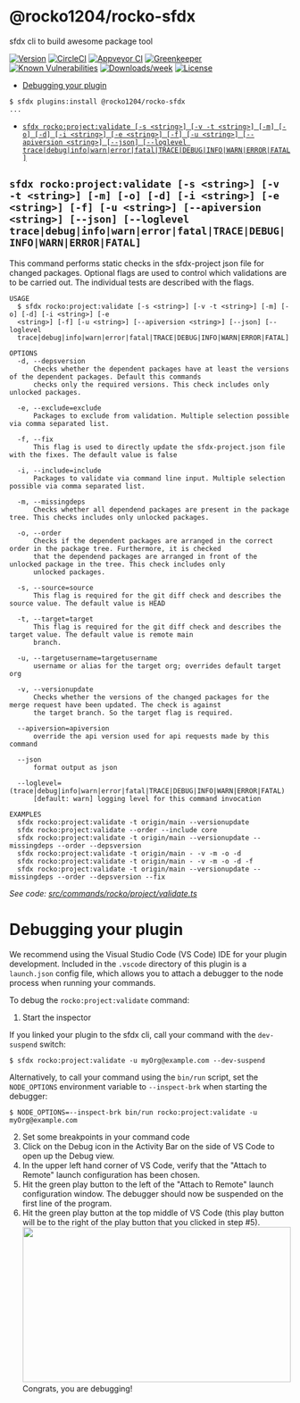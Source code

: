 @rocko1204/rocko-sfdx
=====================

sfdx cli to build awesome package tool

[![Version](https://img.shields.io/npm/v/@rocko1204/rocko-sfdx.svg)](https://npmjs.org/package/@rocko1204/rocko-sfdx)
[![CircleCI](https://circleci.com/gh/github/rocko-sfdx/tree/master.svg?style=shield)](https://circleci.com/gh/github/rocko-sfdx/tree/master)
[![Appveyor CI](https://ci.appveyor.com/api/projects/status/github/github/rocko-sfdx?branch=master&svg=true)](https://ci.appveyor.com/project/heroku/rocko-sfdx/branch/master)
[![Greenkeeper](https://badges.greenkeeper.io/github/rocko-sfdx.svg)](https://greenkeeper.io/)
[![Known Vulnerabilities](https://snyk.io/test/github/github/rocko-sfdx/badge.svg)](https://snyk.io/test/github/github/rocko-sfdx)
[![Downloads/week](https://img.shields.io/npm/dw/@rocko1204/rocko-sfdx.svg)](https://npmjs.org/package/@rocko1204/rocko-sfdx)
[![License](https://img.shields.io/npm/l/@rocko1204/rocko-sfdx.svg)](https://github.com/github/rocko-sfdx/blob/master/package.json)

<!-- toc -->
* [Debugging your plugin](#debugging-your-plugin)
<!-- tocstop -->
<!-- install -->
<!-- usage -->
```sh-session
$ sfdx plugins:install @rocko1204/rocko-sfdx
...
```
<!-- usagestop -->
<!-- commands -->
* [`sfdx rocko:project:validate [-s <string>] [-v -t <string>] [-m] [-o] [-d] [-i <string>] [-e <string>] [-f] [-u <string>] [--apiversion <string>] [--json] [--loglevel trace|debug|info|warn|error|fatal|TRACE|DEBUG|INFO|WARN|ERROR|FATAL]`](#rocko1204rocko-sfdx-rockoprojectvalidate--s-string--v--t-string--m--o--d--i-string--e-string--f--u-string---apiversion-string---json---loglevel-tracedebuginfowarnerrorfataltracedebuginfowarnerrorfatal)

## `sfdx rocko:project:validate [-s <string>] [-v -t <string>] [-m] [-o] [-d] [-i <string>] [-e <string>] [-f] [-u <string>] [--apiversion <string>] [--json] [--loglevel trace|debug|info|warn|error|fatal|TRACE|DEBUG|INFO|WARN|ERROR|FATAL]`

This command performs static checks in the sfdx-project json file for changed packages. Optional flags are used to control which validations are to be carried out. The individual tests are described with the flags.

```
USAGE
  $ sfdx rocko:project:validate [-s <string>] [-v -t <string>] [-m] [-o] [-d] [-i <string>] [-e 
  <string>] [-f] [-u <string>] [--apiversion <string>] [--json] [--loglevel 
  trace|debug|info|warn|error|fatal|TRACE|DEBUG|INFO|WARN|ERROR|FATAL]

OPTIONS
  -d, --depsversion
      Checks whether the dependent packages have at least the versions of the dependent packages. Default this commands
      checks only the required versions. This check includes only unlocked packages.

  -e, --exclude=exclude
      Packages to exclude from validation. Multiple selection possible via comma separated list.

  -f, --fix
      This flag is used to directly update the sfdx-project.json file with the fixes. The default value is false

  -i, --include=include
      Packages to validate via command line input. Multiple selection possible via comma separated list.

  -m, --missingdeps
      Checks whether all dependend packages are present in the package tree. This checks includes only unlocked packages.

  -o, --order
      Checks if the dependent packages are arranged in the correct order in the package tree. Furthermore, it is checked
      that the dependend packages are arranged in front of the unlocked package in the tree. This check includes only
      unlocked packages.

  -s, --source=source
      This flag is required for the git diff check and describes the source value. The default value is HEAD

  -t, --target=target
      This flag is required for the git diff check and describes the target value. The default value is remote main
      branch.

  -u, --targetusername=targetusername
      username or alias for the target org; overrides default target org

  -v, --versionupdate
      Checks whether the versions of the changed packages for the merge request have been updated. The check is against
      the target branch. So the target flag is required.

  --apiversion=apiversion
      override the api version used for api requests made by this command

  --json
      format output as json

  --loglevel=(trace|debug|info|warn|error|fatal|TRACE|DEBUG|INFO|WARN|ERROR|FATAL)
      [default: warn] logging level for this command invocation

EXAMPLES
  sfdx rocko:project:validate -t origin/main --versionupdate
  sfdx rocko:project:validate --order --include core
  sfdx rocko:project:validate -t origin/main --versionupdate --missingdeps --order --depsversion
  sfdx rocko:project:validate -t origin/main - -v -m -o -d
  sfdx rocko:project:validate -t origin/main - -v -m -o -d -f
  sfdx rocko:project:validate -t origin/main --versionupdate --missingdeps --order --depsversion --fix
```

_See code: [src/commands/rocko/project/validate.ts](https://github.com/github/rocko-sfdx/blob/v0.0.1/src/commands/rocko/project/validate.ts)_
<!-- commandsstop -->
<!-- debugging-your-plugin -->
# Debugging your plugin
We recommend using the Visual Studio Code (VS Code) IDE for your plugin development. Included in the `.vscode` directory of this plugin is a `launch.json` config file, which allows you to attach a debugger to the node process when running your commands.

To debug the `rocko:project:validate` command: 
1. Start the inspector
  
If you linked your plugin to the sfdx cli, call your command with the `dev-suspend` switch: 
```sh-session
$ sfdx rocko:project:validate -u myOrg@example.com --dev-suspend
```
  
Alternatively, to call your command using the `bin/run` script, set the `NODE_OPTIONS` environment variable to `--inspect-brk` when starting the debugger:
```sh-session
$ NODE_OPTIONS=--inspect-brk bin/run rocko:project:validate -u myOrg@example.com
```

2. Set some breakpoints in your command code
3. Click on the Debug icon in the Activity Bar on the side of VS Code to open up the Debug view.
4. In the upper left hand corner of VS Code, verify that the "Attach to Remote" launch configuration has been chosen.
5. Hit the green play button to the left of the "Attach to Remote" launch configuration window. The debugger should now be suspended on the first line of the program. 
6. Hit the green play button at the top middle of VS Code (this play button will be to the right of the play button that you clicked in step #5).
<br><img src=".images/vscodeScreenshot.png" width="480" height="278"><br>
Congrats, you are debugging!

